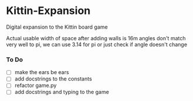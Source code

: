 # Kittin-Expansion
Digital expansion to the Kittin board game




Actual usable width of space after adding walls is 16m
angles don't match very well to pi, we can use 3.14 for pi or just check if angle doesn't change


### To Do
- [ ] make the ears be ears
- [ ] add docstrings to the constants
- [ ] refactor game.py
- [ ] add docstrings and typing to the game